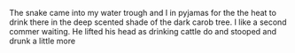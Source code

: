 The snake came into my water trough and I in pyjamas for the the heat to drink there in the deep scented shade of the dark carob tree. I like a second commer waiting.
He lifted his head as drinking cattle do and stooped and drunk a little more
